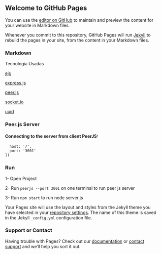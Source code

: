 ## Welcome to GitHub Pages

   

You can use the [editor on GitHub](https://github.com/Joaosilgo/WebRTC_zoom_app/edit/gh-pages/index.md) to maintain and preview the content for your website in Markdown files.

Whenever you commit to this repository, GitHub Pages will run [Jekyll](https://jekyllrb.com/) to rebuild the pages in your site, from the content in your Markdown files.

### Markdown

Tecnologia Usadas

[ejs](https://ejs.co/)
   
[express.js](https://expressjs.com/)
    
[peer.js](https://peerjs.com/)
    
[socket.io](   https://socket.io/)
   
[uuid](   https://www.npmjs.com/package/uuid)
    
### Peer.js Server

#### Connecting to the server from client PeerJS:

```const myPeer = new Peer(undefined, {
  host: '/',
  port: '3001'
})
```

### Run 

1- Open Project

2- Run `peerjs --port 3001` on one terminal to run peer js server

3- Run `npm start` to run node server.js

Your Pages site will use the layout and styles from the Jekyll theme you have selected in your [repository settings](https://github.com/Joaosilgo/WebRTC_zoom_app/settings). The name of this theme is saved in the Jekyll `_config.yml` configuration file.

### Support or Contact

Having trouble with Pages? Check out our [documentation](https://docs.github.com/categories/github-pages-basics/) or [contact support](https://github.com/contact) and we’ll help you sort it out.
